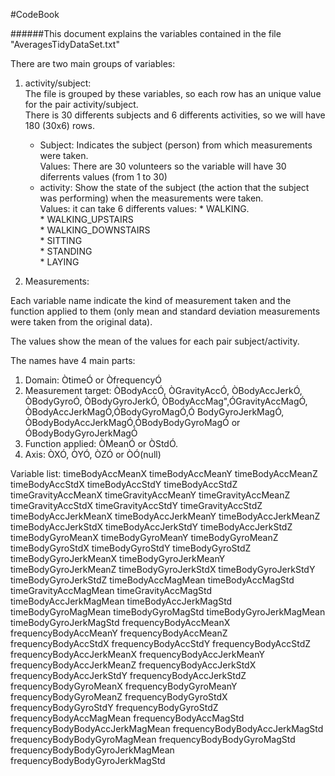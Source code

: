 

#CodeBook

######This document explains the variables contained in the file "AveragesTidyDataSet.txt"

There are two main groups of variables:

1. activity/subject:  
  The file is grouped by these variables, so each row has an unique value for the pair activity/subject.  
  There is 30 differents subjects and 6 differents activities, so we will have 180 (30x6) rows.  
    * Subject: Indicates the subject (person) from which measurements were taken.  
        Values: There are 30 volunteers so the variable will have 30 diferrents values (from 1 to 30)  
    * activity: Show the state of the subject (the action that the subject was performing) when the measurements were taken.  
        Values: it can take 6 differents values:
          * WALKING.  
          * WALKING_UPSTAIRS  
          * WALKING_DOWNSTAIRS  
          * SITTING  
          * STANDING  
          * LAYING    

2. Measurements:    

  Each variable name indicate the kind of measurement taken and the function applied to them (only mean and standard deviation measurements were taken from the original data).    

  The values show the mean of the values for each pair subject/activity.

The names have 4 main parts:
1. Domain: ÒtimeÓ or ÒfrequencyÓ
2. Measurement target: ÒBodyAccÓ, ÒGravityAccÓ, ÒBodyAccJerkÓ, ÒBodyGyroÓ, ÒBodyGyroJerkÓ, ÒBodyAccMag",ÓGravityAccMagÓ, ÒBodyAccJerkMagÓ,ÓBodyGyroMagÓ,Ó BodyGyroJerkMagÓ, ÒBodyBodyAccJerkMagÓ,ÓBodyBodyGyroMagÓ or ÓBodyBodyGyroJerkMagÓ
3. Function applied: ÒMeanÓ or ÒStdÓ.
4. Axis: ÒXÓ, ÒYÓ, ÒZÓ or ÒÓ(null)

Variable list:
timeBodyAccMeanX
timeBodyAccMeanY
timeBodyAccMeanZ
timeBodyAccStdX
timeBodyAccStdY
timeBodyAccStdZ
timeGravityAccMeanX
timeGravityAccMeanY
timeGravityAccMeanZ
timeGravityAccStdX
timeGravityAccStdY
timeGravityAccStdZ
timeBodyAccJerkMeanX
timeBodyAccJerkMeanY
timeBodyAccJerkMeanZ
timeBodyAccJerkStdX
timeBodyAccJerkStdY
timeBodyAccJerkStdZ
timeBodyGyroMeanX
timeBodyGyroMeanY
timeBodyGyroMeanZ
timeBodyGyroStdX
timeBodyGyroStdY
timeBodyGyroStdZ
timeBodyGyroJerkMeanX
timeBodyGyroJerkMeanY
timeBodyGyroJerkMeanZ
timeBodyGyroJerkStdX
timeBodyGyroJerkStdY
timeBodyGyroJerkStdZ
timeBodyAccMagMean
timeBodyAccMagStd
timeGravityAccMagMean
timeGravityAccMagStd
timeBodyAccJerkMagMean
timeBodyAccJerkMagStd
timeBodyGyroMagMean
timeBodyGyroMagStd
timeBodyGyroJerkMagMean
timeBodyGyroJerkMagStd
frequencyBodyAccMeanX
frequencyBodyAccMeanY
frequencyBodyAccMeanZ
frequencyBodyAccStdX
frequencyBodyAccStdY
frequencyBodyAccStdZ
frequencyBodyAccJerkMeanX
frequencyBodyAccJerkMeanY
frequencyBodyAccJerkMeanZ
frequencyBodyAccJerkStdX
frequencyBodyAccJerkStdY
frequencyBodyAccJerkStdZ
frequencyBodyGyroMeanX
frequencyBodyGyroMeanY
frequencyBodyGyroMeanZ
frequencyBodyGyroStdX
frequencyBodyGyroStdY
frequencyBodyGyroStdZ
frequencyBodyAccMagMean
frequencyBodyAccMagStd
frequencyBodyBodyAccJerkMagMean
frequencyBodyBodyAccJerkMagStd
frequencyBodyBodyGyroMagMean
frequencyBodyBodyGyroMagStd
frequencyBodyBodyGyroJerkMagMean
frequencyBodyBodyGyroJerkMagStd


